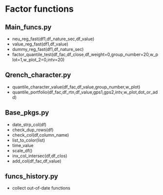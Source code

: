 # Factor functions

## Main_funcs.py

- neu_reg_fast(df1,df_nature_sec,df_value)
- value_reg_fast(df1,df_value)
- dummy_reg_fast(df1,df_nature_sec)
- factor_quantile_test(df_fac,df_close,df_weight=0,group_number=20,w_plot=1,w_plot_2=0,intv=20)

## Qrench_character.py
- quantile_character_value(df_fac,df_value,group_number,w_plot)
- quantile_portfolio(df_fac,df_rtn,df_value,gps1,gps2,intv,w_plot,dot_or_add)

## Base_pkgs.py

- date_strp_col(df)
- check_dup_rows(df)
- check_col(df,column_name)
- list_to_color(list)
- time_value
- scale_df()
- inx_col_intersec(df,df_clos)
- add_col(df_fac,df_value)


## funcs_history.py
- collect out-of-date functions
